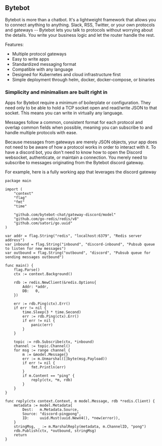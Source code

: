 ## Bytebot

Bytebot is more than a chatbot. It's a lightweight framework that allows you to connect anything to anything. Slack, RSS, Twitter, or your own protocols and gateways -- Bytebot lets you talk to protocols without worrying about the details. You write your business logic and let the router handle the rest.

Features:
 - Multiple protocol gateways
 - Easy to write apps
 - Standardized messaging format
 - Compatible with any language
 - Designed for Kubernetes and cloud infrastructure first
 - Simple deployment through helm, docker, docker-compose, or binaries

### Simplicity and minimalism are built right in

Apps for Bytebot require a minimum of boilerplate or configuration. They need only to be able to hold a TCP socket open and read/write JSON to that socket. This means you can write in virtually any language.

Messages follow a common, consistent format for each protocol and overlap common fields when possible, meaning you can subscribe to and handle multiple protocols with ease.

Because messages from gateways are merely JSON objects, your app does not need to be aware of how a protocol works in order to interact with it. To have a discord bot, you don't need to know how to open the Discord websocket, authenticate, or maintain a connection. You merely need to subscribe to messages originating from the Bytebot discord gateway.

For example, here is a fully working app that leverages the discord gateway

```
package main

import (
	"context"
	"flag"
	"fmt"
	"time"

	"github.com/bytebot-chat/gateway-discord/model"
	"github.com/go-redis/redis/v8"
	"github.com/satori/go.uuid"
)

var addr = flag.String("redis", "localhost:6379", "Redis server address")
var inbound = flag.String("inbound", "discord-inbound", "Pubsub queue to listen for new messages")
var outbound = flag.String("outbound", "discord", "Pubsub queue for sending messages outbound")

func main() {
	flag.Parse()
	ctx := context.Background()

	rdb := redis.NewClient(&redis.Options{
		Addr: *addr,
		DB:   0,
	})

	err := rdb.Ping(ctx).Err()
	if err != nil {
		time.Sleep(3 * time.Second)
		err := rdb.Ping(ctx).Err()
		if err != nil {
			panic(err)
		}
	}

	topic := rdb.Subscribe(ctx, *inbound)
	channel := topic.Channel()
	for msg := range channel {
		m := &model.Message{}
		err := m.Unmarshal([]byte(msg.Payload))
		if err != nil {
			fmt.Println(err)
		}
		if m.Content == "ping" {
			reply(ctx, *m, rdb)
		}
	}
}

func reply(ctx context.Context, m model.Message, rdb *redis.Client) {
	metadata := model.Metadata{
		Dest:   m.Metadata.Source,
		Source: "discord-pingpong",
		ID:     uuid.Must(uuid.NewV4(), *new(error)),
	}
	stringMsg, _ := m.MarshalReply(metadata, m.ChannelID, "pong")
	rdb.Publish(ctx, *outbound, stringMsg)
	return
}
```
